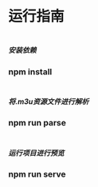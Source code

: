 # 运行指南
# 
# 
# 
##### 安装依赖
### npm install 
# 
# 
##### 将.m3u资源文件进行解析
### npm run parse
# 
#  
##### 运行项目进行预览
### npm run serve 
